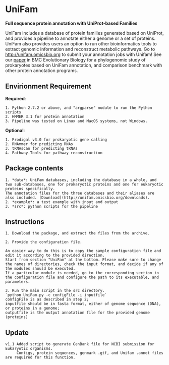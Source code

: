 UniFam
======
**Full sequence protein annotation with UniProt-based Families**

UniFam includes a database of protein families generated based on UniProt, and provides a pipeline to annotate either a genome or a set of proteins. 
UniFam also provides users an option to run other bioinformatics tools to extract genomic information and reconstruct metabolic pathways.
Go to http://unifam.omicsbio.org to submit your annotation jobs with Unifam!
See our [paper](http://www.biomedcentral.com/1471-2148/14/207) in BMC Evolutionary Biology for a phylogenomic study of prokaryotes based on UniFam annotation, and comparison benchmark with other protein annotation programs. 

Envirionment Requirement
------------------------
**Required**:

	1. Python 2.7.2 or above, and "argparse" module to run the Python scripts
	2. HMMER 3.1 for protein annotation
	3. Pipeline was tested on Linux and MacOS systems, not Windows.

**Optional**:

	1. Prodigal v3.0 for prokaryotic gene calling
	2. RNAmmer for predicting RNAs
	3. tRNAscan for predicting tRNAs
	4. Pathway-Tools for pathway reconstruction

Package contents
------------------------
	1. *data*: UniFam databases, including the database in a whole, and two sub-databases, one for prokaryotic proteins and one for eukaryotic proteins specifically. 
	The annotation files for the three databases and their aliases are also included. [Download](http://unifam.omicsbio.org/downloads).
	2. *example*: a test example with input and output
	3. *src*: python scripts for the pipeline

Instructions
------------------------
	1. Download the package, and extract the files from the archive.

	2. Provide the configuration file.

	An easier way to do this is to copy the sample configuration file and edit it according to the provided direction. 
	Start from section "UniFam" at the bottom. Please make sure to change the names of directories, check the input format, and decide if any of the modules should be executed.
	If a particular module is needed, go to the corresponding section in the configuration file and configure the path to its executable, and parameters.

	3. Run the main script in the src directory.
	`python UniFam.py -c configFile -i inputfile`
	configFile is as described in step 2;
	inputfile should be in fasta format, either of genome sequence (DNA), or proteins in a genome;
	outputfile is the output annotation file for the provided genome (proteins)

Update 
------------------------
	v1.1 Added script to generate GenBank file for NCBI submission for Eukaryotic organisms. 
	     Contigs, protein sequences, genmark .gtf, and Unifam .annot files are required for this function.
